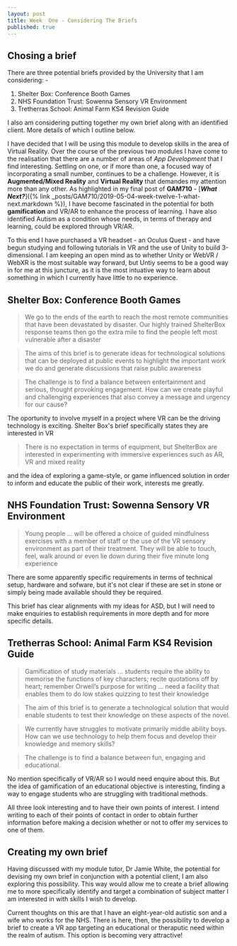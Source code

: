 ```yaml
---
layout: post
title: Week  One - Considering The Briefs
published: true
---
```


## Chosing a brief

There are three potential briefs provided by the University that I am considering: -

1. Shelter Box: Conference Booth Games
2. NHS Foundation Trust: Sowenna Sensory VR Environment
3. Tretherras School: Animal Farm KS4 Revision Guide

I also am considering putting together my own brief along with an identified client. More details of which I outline below.

I have decided that I will be using this module to develop skills in the area of Virtual Reality.
Over the course of the previous two modules I have come to the realisation that there are a number of areas of _App Development_ that I find interesting. Settling on one, or if more than one, a focused way of incorporating a small number, continues to be a challenge. However, it is **Augmented/Mixed Reality** and **Virtual Reality** that demandes my attention more than any other. As highlighted in my final post of **GAM710** - [**_What Next?_**]({% link _posts/GAM710/2019-05-04-week-twelve-1-what-next.markdown %}), I have become fascinated in the potential for both **gamification** and VR/AR to enhance the process of learning. I have also identified Autism as a condition whose needs, in terms of therapy and learning, could be explored through VR/AR. 

To this end I have purchased a VR headset - an Oculus Quest - and have begun studying and following tutorials in VR and the use of Unity to build 3-dimensional. I am keeping an open mind as to whether Unity or WebVR / WebXR is the most suitable way forward, but Untiy seems to be a good way in for me at this juncture, as it is the most intuative way to learn about something in which I currently have little to no experience. 

## Shelter Box: Conference Booth Games

>We go to the ends of the earth to reach the most remote communities that have been devastated by disaster. Our highly trained ShelterBox response teams then go the extra mile to find the people left most vulnerable after a disaster

>The aims of this brief is to generate ideas for technological solutions that can be deployed at public events to highlight the important work we do and generate discussions that raise public awareness

>The challenge is to find a balance between entertainment and serious, thought provoking engagement. How can we create playful and challenging experiences that also convey a message and urgency for our cause?

The oportunity to involve myself in a project where VR can be the driving technology is exciting. Shelter Box's brief specifically states they are interested in VR 

>There is no expectation in terms of equipment, but ShelterBox are interested in experimenting with immersive experiences such as AR, VR and mixed reality

and the idea of exploring a game-style, or game influenced solution in order to inform and educate the public of their work, interests me greatly. 

## NHS Foundation Trust: Sowenna Sensory VR Environment

>Young people ... will be offered a choice of guided mindfulness exercises with a member of staff or the use of the VR sensory environment as part of their treatment. They will be able to touch, feel, walk around or even lie down during their five minute long experience

There are some apparently specific requirements in terms of technical setup, hardware and sofware, but it's not clear if these are set in stone or simply being made available should they be required.

This brief has clear alignments with my ideas for ASD, but I will need to make enquiries to establish requirements in more depth and for more specific details. 

## Tretherras School: Animal Farm KS4 Revision Guide

>Gamification of study materials ... students require the ability to memorise the functions of key characters; recite quotations off by heart; remember Orwell’s purpose for writing ... need a facility that enables them to do low stakes quizzing to test their knowledge

>The aim of this brief is to generate a technological solution that would enable students to test their knowledge on these aspects of the novel.

>We currently have struggles to motivate primarily middle ability boys. How can we use technology to help them focus and develop their knowledge and memory skills?

>The challenge is to find a balance between fun, engaging and educational.

No mention specifically of VR/AR so I would need enquire about this. But the idea of gamification of an educational objective is interesting, finding a way to engage students who are struggling with traditional methods.


All three look interesting and to have their own points of interest. I intend writing to each of their points of contact in order to obtain further information before making a decision whether or not to offer my services to one of them.

## Creating my own brief

Having discussed with my module tutor, Dr Jamie White, the potential for devising my own brief in conjunction with a potential client, I am also exploring this possibility. This way would allow me to create a brief allowing me to more specifically identify and target a combination of subject matter I am interested in with skills I wish to develop. 

Current thoughts on this are that I have an eight-year-old autistic son and a wife who works for the NHS. There is here, then, the possibility to develop a brief to create a VR app targeting an educational or theraputic need within the realm of autism. This option is becoming very attractive!













